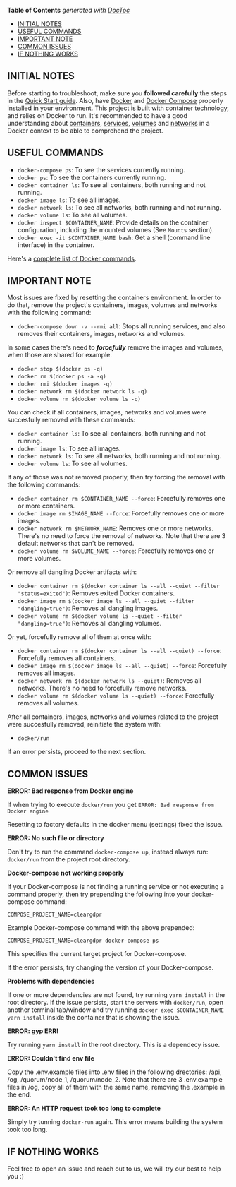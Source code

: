 <!-- START doctoc generated TOC please keep comment here to allow auto update -->
<!-- DON'T EDIT THIS SECTION, INSTEAD RE-RUN doctoc TO UPDATE -->
**Table of Contents**  *generated with [DocToc](https://github.com/thlorenz/doctoc)*

- [INITIAL NOTES](#initial-notes)
- [USEFUL COMMANDS](#useful-commands)
- [IMPORTANT NOTE](#important-note)
- [COMMON ISSUES](#common-issues)
- [IF NOTHING WORKS](#if-nothing-works)

<!-- END doctoc generated TOC please keep comment here to allow auto update -->

## INITIAL NOTES

Before starting to troubleshoot, make sure you **followed carefully** the steps in the [Quick Start guide](README.md).
Also, have [Docker](https://docs.docker.com/install/) and [Docker Compose](https://docs.docker.com/compose/install/) properly installed in your environment. This project is built with container technology, and relies on Docker to run. It's recommended to have a good understanding about [containers](https://docs.docker.com/get-started/part2/), [services](https://docs.docker.com/get-started/part3/), [volumes](https://docs.docker.com/storage/volumes/) and [networks](https://docs.docker.com/network/) in a Docker context to be able to comprehend the project.

## USEFUL COMMANDS

* `docker-compose ps`: To see the services currently running.
* `docker ps`: To see the containers currently running.
* `docker container ls`: To see all containers, both running and not running.
* `docker image ls`: To see all images.
* `docker network ls`: To see all networks, both running and not running.
* `docker volume ls`: To see all volumes.
* `docker inspect $CONTAINER_NAME`: Provide details on the container configuration, including the mounted volumes (See `Mounts` section).
* `docker exec -it $CONTAINER_NAME bash`: Get a shell (command line interface) in the container.

Here's a [complete list of Docker commands](https://docs.docker.com/engine/reference/commandline/docker/#child-commands).

## IMPORTANT NOTE

Most issues are fixed by resetting the containers environment. In order to do that, remove the project's containers, images, volumes and networks with the following command:

* `docker-compose down -v --rmi all`: Stops all running services, and also removes their containers, images, networks and volumes.

In some cases there's need to **_forcefully_** remove the images and volumes, when those are shared for example.

* `docker stop $(docker ps -q)`
* `docker rm $(docker ps -a -q)`
* `docker rmi $(docker images -q)`
* `docker network rm $(docker network ls -q)`
* `docker volume rm $(docker volume ls -q)`

You can check if all containers, images, networks and volumes were succesfully removed with these commands:

* `docker container ls`: To see all containers, both running and not running.
* `docker image ls`: To see all images.
* `docker network ls`: To see all networks, both running and not running.
* `docker volume ls`: To see all volumes.

If any of those was not removed properly, then try forcing the removal with the following commands:

* `docker container rm $CONTAINER_NAME --force`: Forcefully removes one or more containers.
* `docker image rm $IMAGE_NAME --force`: Forcefully removes one or more images.
* `docker network rm $NETWORK_NAME`: Removes one or more networks. There's no need to force the removal of networks. Note that there are 3 default networks that can't be removed.
* `docker volume rm $VOLUME_NAME --force`: Forcefully removes one or more volumes.

Or remove all dangling Docker artifacts with:

* `docker container rm $(docker container ls --all --quiet --filter "status=exited")`: Removes exited Docker containers.
* `docker image rm $(docker image ls --all --quiet --filter "dangling=true")`: Removes all dangling images.
* `docker volume rm $(docker volume ls --quiet --filter "dangling=true")`: Removes all dangling volumes.

Or yet, forcefully remove all of them at once with:

* `docker container rm $(docker container ls --all --quiet) --force`: Forcefully removes all containers.
* `docker image rm $(docker image ls --all --quiet) --force`: Forcefully removes all images.
* `docker network rm $(docker network ls --quiet)`: Removes all networks. There's no need to forcefully remove networks.
* `docker volume rm $(docker volume ls --quiet) --force`: Forcefully removes all volumes.

After all containers, images, networks and volumes related to the project were succesfully removed, reinitiate the system with:

* `docker/run`

If an error persists, proceed to the next section.

## COMMON ISSUES

**ERROR: Bad response from Docker engine**

If when trying to execute `docker/run` you get `ERROR: Bad response from Docker engine`

Resetting to factory defaults in the docker menu (settings) fixed the issue.

**ERROR: No such file or directory**

Don't try to run the command `docker-compose up`, instead always run: `docker/run` from the project root directory.

**Docker-compose not working properly**

If your Docker-compose is not finding a running service or not executing a command properly, then try prepending the following into your docker-compose command:

`COMPOSE_PROJECT_NAME=cleargdpr`

Example Docker-compose command with the above prepended:

`COMPOSE_PROJECT_NAME=cleargdpr docker-compose ps`

This specifies the current target project for Docker-compose.

If the error persists, try changing the version of your Docker-compose. 

**Problems with dependencies**

If one or more dependencies are not found, try running `yarn install` in the root directory. 
If the issue persists, start the servers with `docker/run`, open another terminal tab/window and try running `docker exec $CONTAINER_NAME yarn install` inside the container that is showing the issue.

**ERROR: gyp ERR!**

Try running `yarn install` in the root directory. This is a dependecy issue.

**ERROR: Couldn't find env file**

Copy the .env.example files into .env files in the following drectories: /api, /og, /quorum/node_1, /quorum/node_2. 
Note that there are 3 .env.example files in /og, copy all of them with the same name, removing the .example in the end.

**ERROR: An HTTP request took too long to complete**

Simply try tunning `docker-run` again. This error means building the system took too long.

## IF NOTHING WORKS

Feel free to open an issue and reach out to us, we will try our best to help you :)
